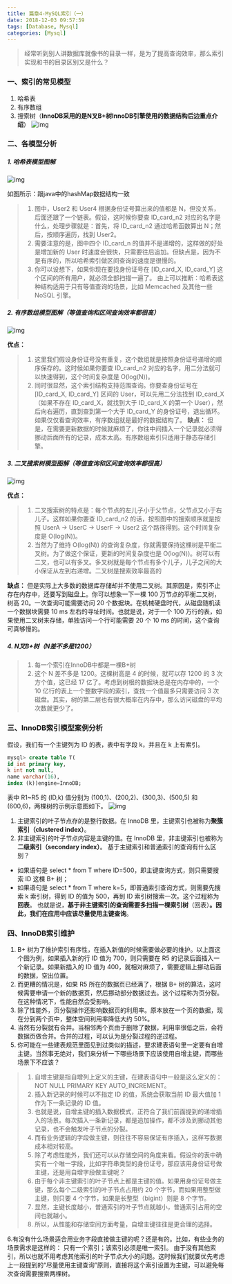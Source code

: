 ```yaml
---
title: 篇章4-MySQL索引（一）
date: 2018-12-03 09:57:59
tags: [Database, Mysql]
categories: [Mysql]
---
```


>  经常听到别人讲数据库就像书的目录一样，是为了提高查询效率，那么索引实现和书的目录区别又是什么？

### 一、索引的常见模型

1. 哈希表
2. 有序数组
3. 搜索树（**InnoDB采用的是N叉B+树InnoDB引擎使用的数据结构后边重点介绍**）
   ![img](https://cdn.jsdelivr.net/gh/wenPKtalk/pictures@master/blog/20220413/22_59/1384695-20181210215947282-1781397207.png)

### 二、各模型分析

##### 1. 哈希表模型图解

![img](https://cdn.jsdelivr.net/gh/wenPKtalk/pictures@master/blog/20220413/22_59/1384695-20181210220024095-1874773450.png)

如图所示：跟java中的hashMap数据结构一致

> 1. 图中，User2 和 User4 根据身份证号算出来的值都是 N，但没关系，后面还跟了一个链表。假设，这时候你要查 ID_card_n2 对应的名字是什么，处理步骤就是：首先，将 ID_card_n2 通过哈希函数算出 N；然后，按顺序遍历，找到 User2。
> 2. 需要注意的是，图中四个 ID_card_n 的值并不是递增的，这样做的好处是增加新的 User 时速度会很快，只需要往后追加。但缺点是，因为不是有序的，所以哈希索引做区间查询的速度是很慢的。
> 3. 你可以设想下，如果你现在要找身份证号在 [ID_card_X, ID_card_Y] 这个区间的所有用户，就必须全部扫描一遍了。
>    由上可以推断：哈希表这种结构适用于只有等值查询的场景，比如 Memcached 及其他一些 NoSQL 引擎。

##### 2. 有序数组模型图解（等值查询和区间查询效率都很高）

![img](https://cdn.jsdelivr.net/gh/wenPKtalk/pictures@master/blog/20220413/23_00/1384695-20181210221413226-1135037815.png)

**优点：**

> 1. 这里我们假设身份证号没有重复，这个数组就是按照身份证号递增的顺序保存的。这时候如果你要查 ID_card_n2 对应的名字，用二分法就可以快速得到，这个时间复杂度是 O(log(N))。
> 2. 同时很显然，这个索引结构支持范围查询。你要查身份证号在 [ID_card_X, ID_card_Y] 区间的 User，可以先用二分法找到 ID_card_X（如果不存在 ID_card_X，就找到大于 ID_card_X 的第一个 User），然后向右遍历，直到查到第一个大于 ID_card_Y 的身份证号，退出循环。如果仅仅看查询效率，有序数组就是最好的数据结构了。
>    **缺点：**
>    但是，在需要更新数据的时候就麻烦了，你往中间插入一个记录就必须得挪动后面所有的记录，成本太高。有序数组索引只适用于静态存储引擎。

##### 3. 二叉搜索树模型图解（等值查询和区间查询效率都很高）

![img](https://cdn.jsdelivr.net/gh/wenPKtalk/pictures@master/blog/20220413/23_00/1384695-20181210222604489-96063926.png)

**优点：**

> 1. 二叉搜索树的特点是：每个节点的左儿子小于父节点，父节点又小于右儿子。这样如果你要查 ID_card_n2 的话，按照图中的搜索顺序就是按照 UserA -> UserC -> UserF -> User2 这个路径得到。这个时间复杂度是 O(log(N))。
> 2. 当然为了维持 O(log(N)) 的查询复杂度，你就需要保持这棵树是平衡二叉树。为了做这个保证，更新的时间复杂度也是 O(log(N))。树可以有二叉，也可以有多叉。多叉树就是每个节点有多个儿子，儿子之间的大小保证从左到右递增。二叉树是搜索效率最高的

**缺点：**
但是实际上大多数的数据库存储却并不使用二叉树。其原因是，索引不止存在内存中，还要写到磁盘上。你可以想象一下一棵 100 万节点的平衡二叉树，树高 20。一次查询可能需要访问 20 个数据块。在机械硬盘时代，从磁盘随机读一个数据块需要 10 ms 左右的寻址时间。也就是说，对于一个 100 万行的表，如果使用二叉树来存储，单独访问一个行可能需要 20 个 10 ms 的时间，这个查询可真够慢的。

##### 4. N叉B+树（N差不多是1200）

> 1. 每一个索引在InnoDB中都是一棵B+树
> 2. 这个 N 差不多是 1200。这棵树高是 4 的时候，就可以存 1200 的 3 次方个值，这已经 17 亿了。考虑到树根的数据块总是在内存中的，一个 10 亿行的表上一个整数字段的索引，查找一个值最多只需要访问 3 次磁盘。其实，树的第二层也有很大概率在内存中，那么访问磁盘的平均次数就更少了。

###  三、InnoDB索引模型案例分析

假设，我们有一个主键列为 ID 的表，表中有字段 k，并且在 k 上有索引。

```sql
mysql> create table T(
id int primary key, 
k int not null, 
name varchar(16),
index (k))engine=InnoDB;
```

表中 R1~R5 的 (ID,k) 值分别为 (100,1)、(200,2)、(300,3)、(500,5) 和 (600,6)，两棵树的示例示意图如下。
![img](https://cdn.jsdelivr.net/gh/wenPKtalk/pictures@master/blog/20220413/23_00/1384695-20181210222643511-541601281.png)

1. 主键索引的叶子节点存的是整行数据。在 InnoDB 里，主键索引也被称为**聚簇索引（clustered index）**。
2. 非主键索引的叶子节点内容是主键的值。在 InnoDB 里，非主键索引也被称为**二级索引（secondary index）**。
   基于主键索引和普通索引的查询有什么区别？

- 如果语句是 select * from T where ID=500，即主键查询方式，则只需要搜索 ID 这棵 B+ 树；
- 如果语句是 select * from T where k=5，即普通索引查询方式，则需要先搜索 k 索引树，得到 ID 的值为 500，再到 ID 索引树搜索一次。这个过程称为**回表**。
  也就是说，**基于非主键索引的查询需要多扫描一棵索引树**（回表）**。因此，我们在应用中应该尽量使用主键查询**。

### 四、InnoDB索引维护

1. B+ 树为了维护索引有序性，在插入新值的时候需要做必要的维护。以上面这个图为例，如果插入新的行 ID 值为 700，则只需要在 R5 的记录后面插入一个新记录。如果新插入的 ID 值为 400，就相对麻烦了，需要逻辑上挪动后面的数据，空出位置。
2. 而更糟的情况是，如果 R5 所在的数据页已经满了，根据 B+ 树的算法，这时候需要申请一个新的数据页，然后挪动部分数据过去。这个过程称为页分裂。在这种情况下，性能自然会受影响。
3. 除了性能外，页分裂操作还影响数据页的利用率。原本放在一个页的数据，现在分到两个页中，整体空间利用率降低大约 50%。
4. 当然有分裂就有合并。当相邻两个页由于删除了数据，利用率很低之后，会将数据页做合并。合并的过程，可以认为是分裂过程的逆过程。
5. 你可能在一些建表规范里面见到过类似的描述，要求建表语句里一定要有自增主键。当然事无绝对，我们来分析一下哪些场景下应该使用自增主键，而哪些场景下不应该？

> 1. 自增主键是指自增列上定义的主键，在建表语句中一般是这么定义的： NOT NULL PRIMARY KEY AUTO_INCREMENT。
> 2. 插入新记录的时候可以不指定 ID 的值，系统会获取当前 ID 最大值加 1 作为下一条记录的 ID 值。
> 3. 也就是说，自增主键的插入数据模式，正符合了我们前面提到的递增插入的场景。每次插入一条新记录，都是追加操作，都不涉及到挪动其他记录，也不会触发叶子节点的分裂。
> 4. 而有业务逻辑的字段做主键，则往往不容易保证有序插入，这样写数据成本相对较高。
> 5. 除了考虑性能外，我们还可以从存储空间的角度来看。假设你的表中确实有一个唯一字段，比如字符串类型的身份证号，那应该用身份证号做主键，还是用自增字段做主键呢？
> 6. 由于每个非主键索引的叶子节点上都是主键的值。如果用身份证号做主键，那么每个二级索引的叶子节点占用约 20 个字节，而如果用整型做主键，则只要 4 个字节，如果是长整型（bigint）则是 8 个字节。
> 7. 显然，主键长度越小，普通索引的叶子节点就越小，普通索引占用的空间也就越小。
> 8. 所以，从性能和存储空间方面考量，自增主键往往是更合理的选择。

6.有没有什么场景适合用业务字段直接做主键的呢？还是有的。比如，有些业务的场景需求是这样的：
只有一个索引；该索引必须是唯一索引。
由于没有其他索引，所以也就不用考虑其他索引的叶子节点大小的问题。这时候我们就要优先考虑上一段提到的“尽量使用主键查询”原则，直接将这个索引设置为主键，可以避免每次查询需要搜索两棵树。
